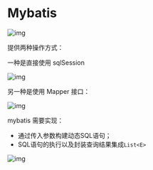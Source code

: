 # Mybatis

![img](https://s2.loli.net/2023/12/19/vagERYtHAJLZxnB.png)

提供两种操作方式：

一种是直接使用 sqlSession

![img](https://s2.loli.net/2023/12/19/pRhdLTc3izlWv5E.png)

另一种是使用 Mapper 接口：

![img](https://s2.loli.net/2023/12/19/9Y6g5VEAp3mirel.png)

mybatis 需要实现：

- 通过传入参数构建动态SQL语句；
- SQL语句的执行以及封装查询结果集成`List<E>`

![img](https://s2.loli.net/2023/12/19/tbidAPxLhYGvf8D.png)

